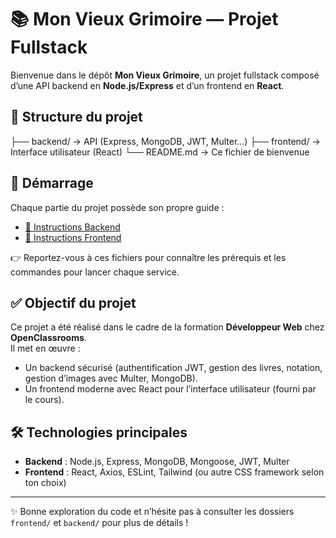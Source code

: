 # 📚 Mon Vieux Grimoire — Projet Fullstack

Bienvenue dans le dépôt **Mon Vieux Grimoire**, un projet fullstack composé d’une API backend en **Node.js/Express** et d’un frontend en **React**.  

## 📂 Structure du projet
├── backend/ → API (Express, MongoDB, JWT, Multer…)
├── frontend/ → Interface utilisateur (React)
└── README.md → Ce fichier de bienvenue

## 🚀 Démarrage
Chaque partie du projet possède son propre guide :  

- [📖 Instructions Backend](./backend/README.md)  
- [📖 Instructions Frontend](./frontend/README.md)  

👉 Reportez-vous à ces fichiers pour connaître les prérequis et les commandes pour lancer chaque service.  

## ✅ Objectif du projet
Ce projet a été réalisé dans le cadre de la formation **Développeur Web** chez **OpenClassrooms**.  
Il met en œuvre :  
- Un backend sécurisé (authentification JWT, gestion des livres, notation, gestion d’images avec Multer, MongoDB).  
- Un frontend moderne avec React pour l’interface utilisateur (fourni par le cours).  

## 🛠️ Technologies principales
- **Backend** : Node.js, Express, MongoDB, Mongoose, JWT, Multer  
- **Frontend** : React, Axios, ESLint, Tailwind (ou autre CSS framework selon ton choix)  

---

✨ Bonne exploration du code et n’hésite pas à consulter les dossiers `frontend/` et `backend/` pour plus de détails !
